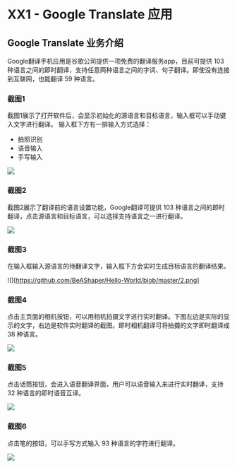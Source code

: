 # XX1 - Google Translate 应用

## Google Translate 业务介绍 

Google翻译手机应用是谷歌公司提供一项免费的翻译服务app，目前可提供 103 种语言之间的即时翻译，支持任意两种语言之间的字词、句子翻译。即使没有连接到互联网，也能翻译 59 种语言。

### 截图1

截图1展示了打开软件后，会显示初始化的源语言和目标语言，输入框可以手动键入文字进行翻译。
输入框下方有一排输入方式选择：

* 拍照识别
* 语音输入
* 手写输入

![](https://github.com/BeAShaper/Hello-World/blob/master/1.png)

### 截图2

截图2展示了翻译前的语言设置功能，Google翻译可提供 103 种语言之间的即时翻译，点击源语言和目标语言，可以选择支持语言之一进行翻译。<br />

![](https://github.com/BeAShaper/Hello-World/blob/master/3.png)

### 截图3

在输入框输入源语言的待翻译文字，输入框下方会实时生成目标语言的翻译结果。<br />

!()[https://github.com/BeAShaper/Hello-World/blob/master/2.png]


### 截图4

点击主页面的相机按钮，可以用相机拍摄文字进行实时翻译。下图左边是实际的显示的文字，右边是软件实时翻译的截图。即时相机翻译可将拍摄的文字即时翻译成 38 种语言。<br />

![](https://github.com/BeAShaper/Hello-World/blob/master/4.png)

### 截图5

点击话筒按钮，会进入语音翻译界面，用户可以语音输入来进行实时翻译，支持 32 种语言的即时语音互译。<br />

![](https://github.com/BeAShaper/Hello-World/blob/master/5.png)

### 截图6

点击笔的按钮，可以手写方式输入 93 种语言的字符进行翻译。<br />

![](https://github.com/BeAShaper/Hello-World/blob/master/6.png)

